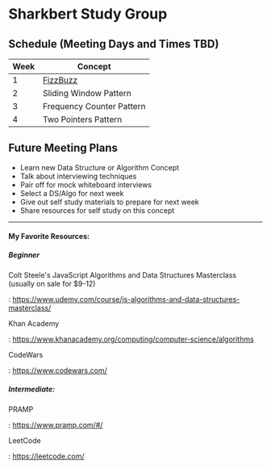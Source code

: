 
  

# Sharkbert Study Group

   ## Schedule   (Meeting Days and Times TBD)

|Week|Concept |
|--|--|
| 1 | [FizzBuzz](https://github.com/benjaminwgordon/fizzbuzz)  |
| 2 | Sliding Window Pattern |
| 3 | Frequency Counter Pattern |
| 4 | Two Pointers Pattern |

  ## Future Meeting Plans
- Learn new Data Structure or Algorithm Concept
- Talk about interviewing techniques
- Pair off for mock whiteboard interviews
- Select a DS/Algo for next week
- Give out self study materials to prepare for next week
- Share resources for self study on this concept

---

#### My Favorite Resources:

  

##### Beginner

  

Colt Steele's JavaScript Algorithms and Data Structures Masterclass (usually on sale for $9-12)

  

: https://www.udemy.com/course/js-algorithms-and-data-structures-masterclass/

  

  

Khan Academy

  

: https://www.khanacademy.org/computing/computer-science/algorithms

  

  

CodeWars

  

: https://www.codewars.com/

  

##### Intermediate:

  

PRAMP

  

: https://www.pramp.com/#/

  

  

LeetCode

  

: https://leetcode.com/